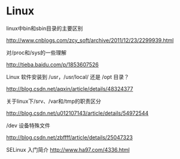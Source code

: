 # Linux
linux中bin和sbin目录的主要区别

http://www.cnblogs.com/zcy_soft/archive/2011/12/23/2299939.html

对/proc和/sys的一些理解

http://tieba.baidu.com/p/1853607526

Linux 软件安装到 /usr，/usr/local/ 还是 /opt 目录？

http://blog.csdn.net/aqxin/article/details/48324377

关于linux下/srv、/var和/tmp的职责区分

http://blog.csdn.net/u012107143/article/details/54972544

/dev 设备特殊文件

http://blog.csdn.net/zbffff/article/details/25047323

SELinux 入门简介
http://www.ha97.com/4336.html

